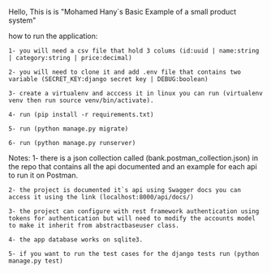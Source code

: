 Hello,
This is is "Mohamed Hany`s Basic Example of a small product system"

how to run the application:

    1- you will need a csv file that hold 3 colums (id:uuid | name:string | category:string | price:decimal)

    2- you will need to clone it and add .env file that contains two variable (SECRET_KEY:django secret key | DEBUG:boolean)

    3- create a virtualenv and acccess it in linux you can run (virtualenv venv then run source venv/bin/activate).

    4- run (pip install -r requirements.txt)

    5- run (python manage.py migrate)

    6- run (python manage.py runserver)

Notes:
    1- there is a json collection called (bank.postman_collection.json) in the repo that contains all the api documented and an example for each api to run it on Postman.

    2- the project is documented it`s api using Swagger docs you can access it using the link (localhost:8000/api/docs/)

    3- the project can configure with rest framework authentication using tokens for authentication but will need to modify the accounts model to make it inherit from abstractbaseuser class.

    4- the app database works on sqlite3.

    5- if you want to run the test cases for the django tests run (python manage.py test)